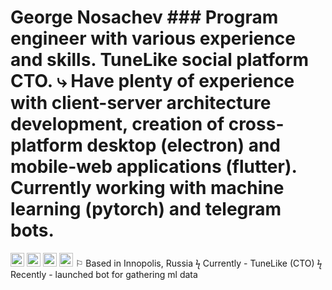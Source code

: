 # George Nosachev ### Program engineer with various experience and skills.  TuneLike social platform CTO.  ⤷ Have plenty of experience with client-server architecture development, creation of cross-platform desktop (electron) and mobile-web applications (flutter). Currently working with machine learning (pytorch) and telegram bots.  
<a aligh="left" href="https://https://taplink.cc/dbops" target="_blank" rel="noreferrer noopener"><img src="https://raw.githubusercontent.com/0xShapeShifter/readme-md/master/public/images/socials/globe.svg" alt="Website" width="22" height="22" /></a> <a aligh="left" href="mailto:nosachev.george@mail.ru" target="_blank" rel="noreferrer noopener"><img src="https://raw.githubusercontent.com/0xShapeShifter/readme-md/master/public/images/socials/at.svg" alt="Email" width="22" height="22" /></a> <a aligh="left" href="https://www.youtube.com/https://www.youtube.com/channel/UCJkPwrFvEarP6bumJl-kwsw" target="_blank" rel="noreferrer noopener"><img src="https://raw.githubusercontent.com/0xShapeShifter/readme-md/master/public/images/socials/youtube.svg" alt="YouTube" width="22" height="22" /></a> <a aligh="left" href="https://discord.com/http://discordapp.com/users/339856262386941954" target="_blank" rel="noreferrer noopener"><img src="https://raw.githubusercontent.com/0xShapeShifter/readme-md/master/public/images/socials/discord.svg" alt="Discord" width="22" height="22" /></a>
  ⚐ Based in Innopolis, Russia  ϟ Currently - TuneLike (CTO)  ϟ Recently - launched bot for gathering ml data
